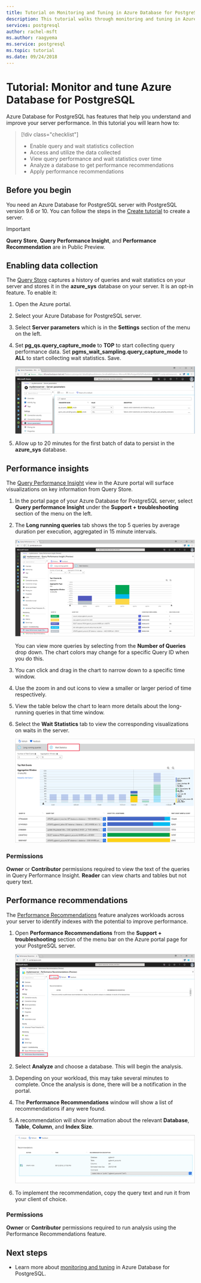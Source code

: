 ```yaml
---
title: Tutorial on Monitoring and Tuning in Azure Database for PostgreSQL
description: This tutorial walks through monitoring and tuning in Azure Database for PostgreSQL.
services: postgresql
author: rachel-msft
ms.author: raagyema
ms.service: postgresql
ms.topic: tutorial
ms.date: 09/24/2018
---
```


# Tutorial: Monitor and tune Azure Database for PostgreSQL

Azure Database for PostgreSQL has features that help you understand and improve your server performance. In this tutorial you will learn how to:
> [!div class="checklist"]
> * Enable query and wait statistics collection
> * Access and utilize the data collected
> * View query performance and wait statistics over time
> * Analyze a database to get performance recommendations
> * Apply performance recommendations

## Before you begin
You need an Azure Database for PostgreSQL server with PostgreSQL version 9.6 or 10. You can follow the steps in the [Create tutorial](tutorial-design-database-using-azure-portal.md) to create a server.

> [!IMPORTANT]
> **Query Store**, **Query Performance Insight**, and **Performance Recommendation** are in Public Preview.

## Enabling data collection
The [Query Store](concepts-query-store.md) captures a history of queries and wait statistics on your server and stores it in the **azure_sys** database on your server. It is an opt-in feature. To enable it:

1. Open the Azure portal.

2. Select your Azure Database for PostgreSQL server.

3. Select **Server parameters** which is in the **Settings** section of the menu on the left.

4. Set **pg_qs.query_capture_mode** to **TOP** to start collecting query performance data. Set **pgms_wait_sampling.query_capture_mode** to **ALL** to start collecting wait statistics. Save.
   
   ![Query Store server parameters](./media/tutorial-performance-intelligence/query-store-parameters.png)

5. Allow up to 20 minutes for the first batch of data to persist in the **azure_sys** database.


## Performance insights
The [Query Performance Insight](concepts-query-performance-insight.md) view in the Azure portal will surface visualizations on key information from Query Store. 

1. In the portal page of your Azure Database for PostgreSQL server, select **Query performance Insight** under the **Support + troubleshooting** section of the menu on the left.

2. The **Long running queries** tab shows the top 5 queries by average duration per execution, aggregated in 15 minute intervals. 
   
   ![Query Performance Insight landing page](./media/tutorial-performance-intelligence/query-performance-insight-landing-page.png)

   You can view more queries by selecting from the **Number of Queries** drop down. The chart colors may change for a specific Query ID when you do this.

3. You can click and drag in the chart to narrow down to a specific time window.

4. Use the zoom in and out icons to view a smaller or larger period of time respectively.

5. View the table below the chart to learn more details about the long-running queries in that time window.

6. Select the **Wait Statistics** tab to view the corresponding visualizations on waits in the server.
   
   ![Query Performance Insight wait statistics](./media/tutorial-performance-intelligence/query-performance-insight-wait-statistics.png)

### Permissions
**Owner** or **Contributor** permissions required to view the text of the queries in Query Performance Insight. **Reader** can view charts and tables but not query text.


## Performance recommendations
The [Performance Recommendations](concepts-performance-recommendations.md) feature analyzes workloads across your server to identify indexes with the potential to improve performance.

1. Open **Performance Recommendations** from the **Support + troubleshooting** section of the menu bar on the Azure portal page for your PostgreSQL server.
   
   ![Performance Recommendations landing page](./media/tutorial-performance-intelligence/performance-recommendations-landing-page.png)

2. Select **Analyze** and choose a database. This will begin the analysis.

3. Depending on your workload, this may take several minutes to complete. Once the analysis is done, there will be a notification in the portal.

4. The **Performance Recommendations** window will show a list of recommendations if any were found. 

5. A recommendation will show information about the relevant **Database**, **Table**, **Column**, and **Index Size**.

   ![Performance Recommendations result](./media/tutorial-performance-intelligence/performance-recommendations-result.png)

6. To implement the recommendation, copy the query text and run it from your client of choice.

### Permissions
**Owner** or **Contributor** permissions required to run analysis using the Performance Recommendations feature.

## Next steps
- Learn more about [monitoring and tuning](concepts-monitoring.md) in Azure Database for PostgreSQL.